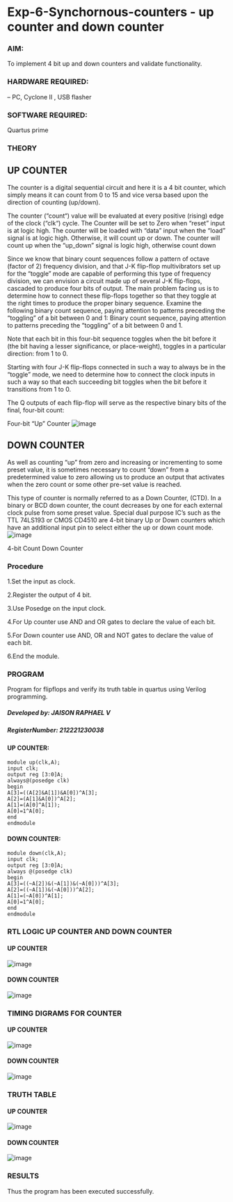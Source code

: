 # Exp-6-Synchornous-counters - up counter and down counter 
### AIM: 
To implement 4 bit up and down counters and validate  functionality.
### HARDWARE REQUIRED:  
– PC, Cyclone II , USB flasher
### SOFTWARE REQUIRED:   
Quartus prime
### THEORY 

## UP COUNTER 
The counter is a digital sequential circuit and here it is a 4 bit counter, which simply means it can count from 0 to 15 and vice versa based upon the direction of counting (up/down). 

The counter (“count“) value will be evaluated at every positive (rising) edge of the clock (“clk“) cycle.
The Counter will be set to Zero when “reset” input is at logic high.
The counter will be loaded with “data” input when the “load” signal is at logic high. Otherwise, it will count up or down.
The counter will count up when the “up_down” signal is logic high, otherwise count down

Since we know that binary count sequences follow a pattern of octave (factor of 2) frequency division, and that J-K flip-flop multivibrators set up for the “toggle” mode are capable of performing this type of frequency division, we can envision a circuit made up of several J-K flip-flops, cascaded to produce four bits of output.
The main problem facing us is to determine how to connect these flip-flops together so that they toggle at the right times to produce the proper binary sequence.
Examine the following binary count sequence, paying attention to patterns preceding the “toggling” of a bit between 0 and 1:
Binary count sequence, paying attention to patterns preceding the “toggling” of a bit between 0 and 1.

Note that each bit in this four-bit sequence toggles when the bit before it (the bit having a lesser significance, or place-weight), toggles in a particular direction: from 1 to 0.



 
 

Starting with four J-K flip-flops connected in such a way to always be in the “toggle” mode, we need to determine how to connect the clock inputs in such a way so that each succeeding bit toggles when the bit before it transitions from 1 to 0.

The Q outputs of each flip-flop will serve as the respective binary bits of the final, four-bit count:

 
 

Four-bit “Up” Counter
![image](https://user-images.githubusercontent.com/36288975/169644758-b2f4339d-9532-40c5-af40-8f4f8c942e2c.png)



## DOWN COUNTER 

As well as counting “up” from zero and increasing or incrementing to some preset value, it is sometimes necessary to count “down” from a predetermined value to zero allowing us to produce an output that activates when the zero count or some other pre-set value is reached.

This type of counter is normally referred to as a Down Counter, (CTD). In a binary or BCD down counter, the count decreases by one for each external clock pulse from some preset value. Special dual purpose IC’s such as the TTL 74LS193 or CMOS CD4510 are 4-bit binary Up or Down counters which have an additional input pin to select either the up or down count mode.
![image](https://user-images.githubusercontent.com/36288975/169644844-1a14e123-7228-4ed8-81a9-eb937dff4ac8.png)


4-bit Count Down Counter
### Procedure
1.Set the input as clock.

2.Register the output of 4 bit.

3.Use Posedge on the input clock.

4.For Up counter use AND and OR gates to declare the value of each bit.

5.For Down counter use AND, OR and NOT gates to declare the value of each bit.

6.End the module.

### PROGRAM 
Program for flipflops  and verify its truth table in quartus using Verilog programming.
##### Developed by: JAISON RAPHAEL V
##### RegisterNumber: 212221230038 
#### UP COUNTER:
```
module up(clk,A);
input clk;
output reg [3:0]A;
always@(posedge clk)
begin
A[3]=((A[2]&A[1])&A[0])^A[3];
A[2]=(A[1]&A[0])^A[2];
A[1]=(A[0]^A[1]);
A[0]=1^A[0];
end
endmodule
```
#### DOWN COUNTER:
```
module down(clk,A);
input clk;
output reg [3:0]A;
always @(posedge clk)
begin
A[3]=((~A[2])&(~A[1])&(~A[0]))^A[3];
A[2]=((~A[1])&(~A[0]))^A[2];
A[1]=(~A[0])^A[1];
A[0]=1^A[0];
end
endmodule
```

### RTL LOGIC UP COUNTER AND DOWN COUNTER  
#### UP COUNTER
![image](https://github.com/JaisonRaphael/Exp-7-Synchornous-counters-/assets/94165957/c9f66aaf-7826-40a2-ab6f-10ca37cebd7d)
#### DOWN COUNTER 
![image](https://github.com/JaisonRaphael/Exp-7-Synchornous-counters-/assets/94165957/7c17453b-837b-4693-9169-15e158f11404)

### TIMING DIGRAMS FOR COUNTER  
#### UP COUNTER
![image](https://github.com/JaisonRaphael/Exp-7-Synchornous-counters-/assets/94165957/43b224cf-8b28-4ba7-b143-ecac3a406d74)

#### DOWN COUNTER
![image](https://github.com/JaisonRaphael/Exp-7-Synchornous-counters-/assets/94165957/cba2f2e6-446a-4b81-9617-6f7a0529a6c7)

### TRUTH TABLE 
#### UP COUNTER
![image](https://github.com/JaisonRaphael/Exp-7-Synchornous-counters-/assets/94165957/c4417017-ce15-4e1e-9055-7b38f33c8cb8)

#### DOWN COUNTER
![image](https://github.com/JaisonRaphael/Exp-7-Synchornous-counters-/assets/94165957/f20142f8-b195-40a2-acd2-8bd33db7a660)

### RESULTS 
Thus the program has been executed successfully.

